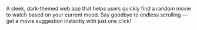 A sleek, dark-themed web app that helps users quickly find a random movie to watch based on your current mood. Say goodbye to endless scrolling — get a movie suggestion instantly with just one click!
